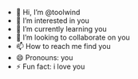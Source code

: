 - 👋 Hi, I’m @toolwind
- 👀 I’m interested in you
- 🌱 I’m currently learning you
- 💞️ I’m looking to collaborate on you
- 📫 How to reach me find you
- 😄 Pronouns: you
- ⚡ Fun fact: i love you

<!---
toolwind/toolwind is a ✨ special ✨ repository because its `README.md` (this file) appears on your GitHub profile.
You can click the Preview link to take a look at your changes.
--->

